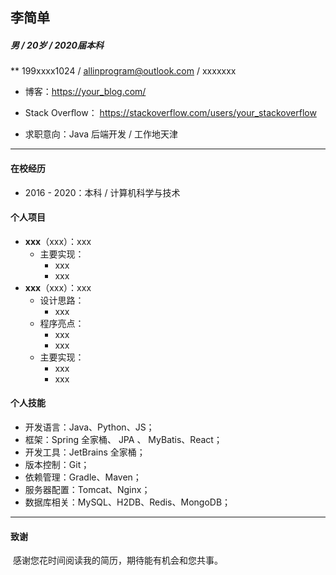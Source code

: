 ## 李简单
##### 男 / 20岁 / 2020届本科

** 199xxxx1024 / allinprogram@outlook.com / xxxxxxx

- 博客：https://your_blog.com/ 
- Stack Overﬂow： https://stackoverflow.com/users/your_stackoverflow

- 求职意向：Java 后端开发 / 工作地天津

---

#### 在校经历

- 2016 - 2020：本科 / 计算机科学与技术

#### 个人项目

  - **xxx**（xxx）：xxx
    - 主要实现：
         - xxx
         - xxx
  - **xxx**（xxx）：xxx
    - 设计思路：
        - xxx
    - 程序亮点：
        - xxx
        - xxx
    - 主要实现：
      - xxx
      -  xxx
#### 个人技能

- 开发语言：Java、Python、JS；
- 框架：Spring 全家桶、 JPA 、 MyBatis、React；
- 开发工具：JetBrains 全家桶；
- 版本控制：Git；
- 依赖管理：Gradle、Maven；
- 服务器配置：Tomcat、Nginx；
- 数据库相关：MySQL、H2DB、Redis、MongoDB；
---
#### 致谢
​		感谢您花时间阅读我的简历，期待能有机会和您共事。
​      
